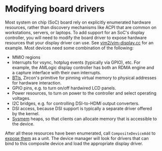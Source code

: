 # Modifying board drivers

Most system on chip (SoC) board rely on explicitly enumerated hardware
resources, rather than discovery mechanisms like ACPI that are common on
workstations, servers, or laptops. To add support for an SoC's display
controller, you will need to modify the board driver to expose hardware
resources that your display driver can use. See
[vim2/vim-display.cc][vim-display] for an example. Most devices need some
combination of the following:

 * MMIO regions
 * Interrupts for vsync, hotplug events (typically via GPIO), etc. For example,
   the AMLogic display controller has both an RDMA engine and a capture
   interface with their own interrupts.
 * [BTIs][bti], Zircon's primitive for pinning virtual memory to physical addresses for
   hardware interaction.
 * GPIO pins, e.g. to turn on/off hardwired LCD panels.
 * Power resources, to turn on power to the controller and select operating
   voltages.
 * I2C bridges, e.g. for controlling DSI-to-HDMI output converters.
 * DSI access, because DSI support is typically a separate driver offered by the
   kernel.
 * [Sysmem] heaps, so that clients can allocate memory that is accessible to the
   device.

After all these resources have been enumerated, call `CompositeDeviceAdd` to
[expose them][cda] as a unit. The device manager will look for drivers that can
bind to this composite device and load the appropriate display driver.

<!-- xrefs -->
[bti]: /docs/reference/kernel_objects/bus_transaction_initiator.md
[sysmem]: https://fuchsia.dev/reference/fidl/fuchsia.sysmem
[cda]: https://fuchsia.googlesource.com/fuchsia/+/a7e9836345caf947df79d72882ac864eceae7eb8/src/devices/board/drivers/vim2/vim-display.cc#126
[vim-display]: /src/devices/board/drivers/vim2/vim-display.cc
